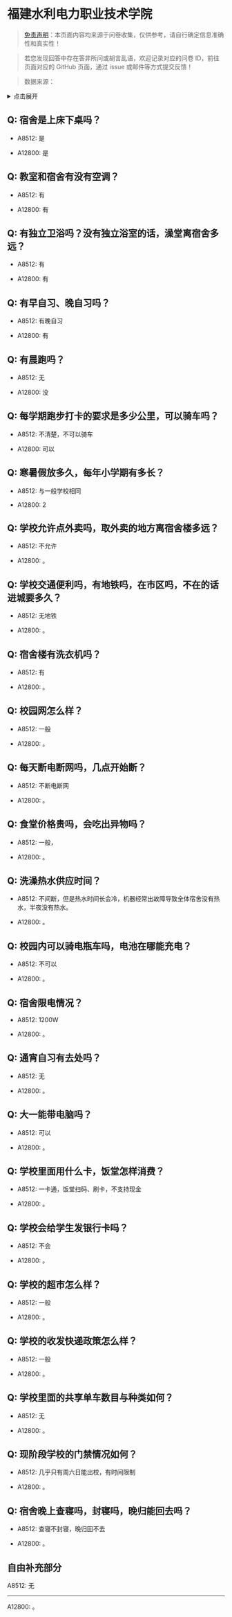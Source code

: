 # 福建水利电力职业技术学院

> [免责声明](https://colleges.chat/#_3)：本页面内容均来源于问卷收集，仅供参考，请自行确定信息准确性和真实性！

> 若您发现回答中存在答非所问或胡言乱语，欢迎记录对应的问卷 ID，前往页面对应的 GitHub 页面，通过 issue 或邮件等方式提交反馈！

> 数据来源：

<details><summary>点击展开</summary>
<ul>
<li>A8512: 匿名 (2022 年 06 月)</li>
<li>A12800: 匿名 (2022 年 06 月)</li>
</ul>
</details>

## Q: 宿舍是上床下桌吗？

- A8512: 是

- A12800: 是

## Q: 教室和宿舍有没有空调？

- A8512: 有

- A12800: 有

## Q: 有独立卫浴吗？没有独立浴室的话，澡堂离宿舍多远？

- A8512: 有

- A12800: 有

## Q: 有早自习、晚自习吗？

- A8512: 有晚自习

- A12800: 有

## Q: 有晨跑吗？

- A8512: 无

- A12800: 没

## Q: 每学期跑步打卡的要求是多少公里，可以骑车吗？

- A8512: 不清楚，不可以骑车

- A12800: 可以

## Q: 寒暑假放多久，每年小学期有多长？

- A8512: 与一般学校相同

- A12800: 2

## Q: 学校允许点外卖吗，取外卖的地方离宿舍楼多远？

- A8512: 不允许

- A12800: 。

## Q: 学校交通便利吗，有地铁吗，在市区吗，不在的话进城要多久？

- A8512: 无地铁

- A12800: 。

## Q: 宿舍楼有洗衣机吗？

- A8512: 有

- A12800: 。

## Q: 校园网怎么样？

- A8512: 一般

- A12800: 。

## Q: 每天断电断网吗，几点开始断？

- A8512: 不断电断网

- A12800: 。

## Q: 食堂价格贵吗，会吃出异物吗？

- A8512: 一般，

- A12800: 。

## Q: 洗澡热水供应时间？

- A8512: 不间断，但是热水时间长会冷，机器经常出故障导致全体宿舍没有热水，半夜没有热水。

- A12800: 。

## Q: 校园内可以骑电瓶车吗，电池在哪能充电？

- A8512: 不可以

- A12800: 。

## Q: 宿舍限电情况？

- A8512: 1200W

- A12800: 。

## Q: 通宵自习有去处吗？

- A8512: 无

- A12800: 。

## Q: 大一能带电脑吗？

- A8512: 可以

- A12800: 。

## Q: 学校里面用什么卡，饭堂怎样消费？

- A8512: 一卡通，饭堂扫码、刷卡，不支持现金

- A12800: 。

## Q: 学校会给学生发银行卡吗？

- A8512: 不会

- A12800: 。

## Q: 学校的超市怎么样？

- A8512: 一般

- A12800: 。

## Q: 学校的收发快递政策怎么样？

- A8512: 一般

- A12800: 。

## Q: 学校里面的共享单车数目与种类如何？

- A8512: 无

- A12800: 。

## Q: 现阶段学校的门禁情况如何？

- A8512: 几乎只有周六日能出校，有时间限制

- A12800: 。

## Q: 宿舍晚上查寝吗，封寝吗，晚归能回去吗？

- A8512: 查寝不封寝，晚归回不去

- A12800: 。

## 自由补充部分

A8512: 无

***

A12800: 。